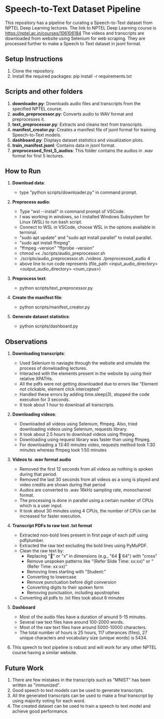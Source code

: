 # Speech-to-Text Dataset Pipeline

This repository has a pipeline for curating a Speech-to-Text dataset from NPTEL Deep Learning lectures.
The link to NPTEL Deep Learning course is https://nptel.ac.in/courses/106106184
The videos and transcripts are downloaded from website using Selenium for web scraping. They are processed further to make a Speech to Text dataset in jsonl format.

## Setup Instructions

1. Clone the repository.
2. Install the required packages: pip install -r requirements.txt

## Scripts and other folders

1. **downloader.py**: Downloads audio files and transcripts from the specified NPTEL course.
2. **audio_preprocessor.py**: Converts audio to WAV format and preprocesses it.
3. **text_preprocessor.py**: Extracts and cleans text from transcripts.
4. **manifest_creator.py**: Creates a manifest file of jsonl format for training Speech-to-Text models.
5. **dashboard.py**: Displays dataset statistics and visualization plots.
6. **train_manifest.jsonl**: Contains data in jsonl format.
7. **preprocessed_first_5_audios**: This folder contains the audios in .wav format for first 5 lectures.

## How to Run

1. **Download data**: 
   - type "python scripts/downloader.py" in command prompt.

2. **Preprocess audio**: 
   - Type "wsl --install" in command prompt of VSCode. 
   - I was working in windows, so I installed Windows Subsystem for Linux (WSL) to run bash script. 
   - Connect to WSL in VSCode, choose WSL in the options available in terminal.
   - "sudo apt update" and "sudo apt install parallel" to install parallel.
   - "sudo apt install ffmpeg"
   - "ffmpeg -version" "ffprobe -version"
   - chmod +x ./scripts/audio_preprocessor.sh
   - ./scripts/audio_preprocessor.sh ./videos ./preprocessed_audio 4 
   - above line to run code represents (file_path <input_audio_directory> <output_audio_directory> <num_cpus>)

3. **Preprocess text**: 
   - python scripts/text_preprocessor.py

4. **Create the manifest file**: 
   - python scripts/manifest_creator.py

5. **Generate dataset statistics**: 
   - python scripts/dashboard.py

## Observations

1. **Downloading transcripts**:
   - Used Selenium to naviagte through the website and simulate the process of donwloading lectures.
   - Interacted with the elements present in the website by using their relative XPATHs.
   - All the pdfs were not getting downloaded due to errors like "Element not clickable, element click intercepted"
   - Handled these errors by adding time.sleep(3), stopped the code execution for 3 seconds. 
   - It took about 1 hour to download all transcripts.

2. **Downloading videos**:
   - Downloaded all videos using Selenium, ffmpeg. Also, tried downloading videos using Selenium, requests library.
   - It took about 2.5 hours to download videos using ffmpeg.
   - Downloading using request library was faster than using ffmpeg. 
   - For downloading a 13:40 minutes video, requests method took 1:30 minutes whereas ffmpeg took 1:50 minutes

3. **Videos to .wav format audio**
   - Removed the first 12 seconds from all videos as nothing is spoken during that period.
   - Removed the last 30 seconds from all videos as a song is played and video credits are shown during that period
   - Audios are converted to .wav 16kHz sampling rate, monochannel format.
   - The processing is done in parallel using a certain number of CPUs which is a user input.
   - It took about 30 minutes using 4 CPUs, the number of CPUs can be increased for faster execution.

4. **Transcript PDFs to raw text .txt format**
   - Extracted non-bold lines present in first page of each pdf using pdfplumber.
   - Extracted the raw text excluding the bold lines using PyMuPDF.
   - Clean the raw text by:
     - Replacing "" or "x" in dimensions (e.g., "64  64") with "cross"
     - Remove unspoken patterns like "(Refer Slide Time: xx:xx)" or "(Refer Time: xx:xx)" 
     - Removing lines starting with "Student:"
     - Converting to lowercase
     - Remove punctuation before digit conversion
     - Converting digits to their spoken form
     - Removing punctuation, including apostrophes
   - Converting all pdfs to .txt files took about 6 minutes

5. **Dashboard**
   - Most of the audio files have a duration of around 5-15 minutes.
   - Several raw text files have around 100-2000 words.
   - Most of the raw text files have around 5000-10000 characters.
   - The total number of hours is 25 hours, 117 utterances (files), 27 unique characters and vocabulary size (unique words) is 5434. 

6. This speech to text pipeline is robust and will work for any other NPTEL course having a similar website. 

## Future Work

1. There are few mistakes in the transcripts such as "MNIST" has been written as "immunized".
2. Good speech to text models can be used to generate transcripts.
3. All the generated transcripts can be used to make a final transcript by using majority voting for each word.
4. The created dataset can be used to train a speech to text model and achieve good performance.
      

